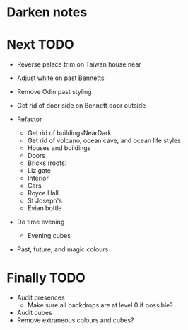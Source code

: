 # Darken notes

# Next TODO
* Reverse palace trim on Taiwan house near
* Adjust white on past Bennetts
* Remove Odin past styling
* Get rid of door side on Bennett door outside

* Refactor
    * Get rid of buildingsNearDark
    * Get rid of volcano, ocean cave, and ocean life styles
    * Houses and buildings
    * Doors
    * Bricks (roofs)
    * Liz gate
    * Interior
    * Cars
    * Royce Hall
    * St Joseph's
    * Evian bottle

* Do time evening
    * Evening cubes
* Past, future, and magic colours

# Finally TODO
* Audit presences
    * Make sure all backdrops are at level 0 if possible?
* Audit cubes
* Remove extraneous colours and cubes?